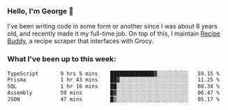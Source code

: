 ### Hello, I'm George 👋

I've been writing code in some form or another since I was about 8 years old, and recently made it my full-time job. On top of this, I maintain [Recipe Buddy](https://github.com/georgegebbett/recipe-buddy), a recipe scraper that interfaces with Grocy.  

<!--
**georgegebbett/georgegebbett** is a ✨ _special_ ✨ repository because its `README.md` (this file) appears on your GitHub profile.

Here are some ideas to get you started:

- 🔭 I’m currently working on ...
- 🌱 I’m currently learning ...
- 👯 I’m looking to collaborate on ...
- 🤔 I’m looking for help with ...
- 💬 Ask me about ...
- 📫 How to reach me: ...
- 😄 Pronouns: ...
- ⚡ Fun fact: ...
-->

### What I've been up to this week:
<!--START_SECTION:waka-->

```txt
TypeScript       9 hrs 5 mins    ██████████████▓░░░░░░░░░░   59.15 %
Prisma           1 hr 43 mins    ██▓░░░░░░░░░░░░░░░░░░░░░░   11.25 %
SQL              1 hr 16 mins    ██░░░░░░░░░░░░░░░░░░░░░░░   08.34 %
Assembly         59 mins         █▓░░░░░░░░░░░░░░░░░░░░░░░   06.47 %
JSON             47 mins         █▒░░░░░░░░░░░░░░░░░░░░░░░   05.17 %
```

<!--END_SECTION:waka-->

